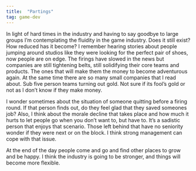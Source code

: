 ```yaml
---
title:  "Partings"
tag: game-dev
---
```

In light of hard times in the industry and having to say goodbye to large groups I’m contemplating the fluidity in the game industry. Does it still exist? How reduced has it become? I remember hearing stories about people jumping around studios like they were looking for the perfect pair of shoes, now people are on edge. The firings have slowed in the news but companies are still tightening belts, still solidifying their core teams and products. The ones that will make them the money to become adventurous again. At the same time there are so many small companies that I read about. Sub five person teams turning out gold. Not sure if its fool’s gold or not as I don’t know if they make money.

I wonder sometimes about the situation of someone quitting before a firing round. If that person finds out, do they feel glad that they saved someones job? Also, I think about the morale decline that takes place and how much it hurts to let people go when you don’t want to, but have to. It’s a sadistic person that enjoys that scenario. Those left behind that have no seniority wonder if they were next or on the block. I think strong management can cope with that issue.

At the end of the day people come and go and find other places to grow and be happy. I think the industry is going to be stronger, and things will become more flexible.